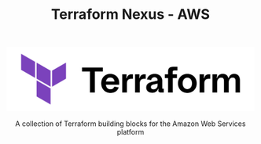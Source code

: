 <h1 align="center"> Terraform Nexus - AWS </h1> <br>
<p align="center">
  <a href="https://developer.hashicorp.com/terraform/intro">
    <picture>
      <source media="(prefers-color-scheme: dark)" srcset="_assets/Terraform_onDark.png" width="512">
      <img alt="Terraform" title="Terraform" src="_assets/Terraform_onLight.png" width="512">
    </picture>
  </a>
</p>

<p align="center">
  A collection of Terraform building blocks for the Amazon Web Services platform
</p>
